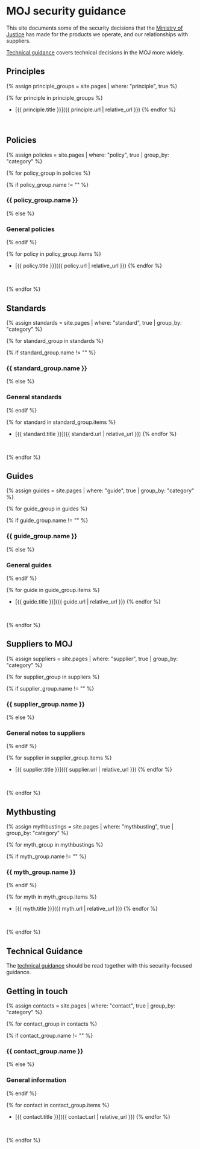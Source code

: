 # MOJ security  guidance

This site documents some of the security decisions that the
[Ministry of Justice](https://www.gov.uk/government/organisations/ministry-of-justice)
has made for the products we operate, and our relationships with suppliers.

[Technical guidance](https://ministryofjustice.github.io/technical-guidance/) covers technical decisions in the MOJ more widely.

## Principles

{% assign principle_groups = site.pages
  | where: "principle", true %}

{% for principle in principle_groups %}
- [{{ principle.title }}]({{ principle.url | relative_url }})
{% endfor %}

&nbsp;

## Policies

{% assign policies = site.pages
  | where: "policy", true
  | group_by: "category" %}

{% for policy_group in policies %}

{% if policy_group.name != "" %}
### {{ policy_group.name }}
{% else %}
### General policies
{% endif %}

{% for policy in policy_group.items %}
- [{{ policy.title }}]({{ policy.url | relative_url }})
{% endfor %}

&nbsp;

{% endfor %}

## Standards

{% assign standards = site.pages
  | where: "standard", true
  | group_by: "category" %}

{% for standard_group in standards %}

{% if standard_group.name != "" %}
### {{ standard_group.name }}
{% else %}
### General standards
{% endif %}

{% for standard in standard_group.items %}
- [{{ standard.title }}]({{ standard.url | relative_url }})
{% endfor %}

&nbsp;

{% endfor %}

## Guides

{% assign guides = site.pages
  | where: "guide", true
  | group_by: "category" %}

{% for guide_group in guides %}

{% if guide_group.name != "" %}
### {{ guide_group.name }}
{% else %}
### General guides
{% endif %}

{% for guide in guide_group.items %}
- [{{ guide.title }}]({{ guide.url | relative_url }})
{% endfor %}

&nbsp;

{% endfor %}

## Suppliers to MOJ

{% assign suppliers = site.pages
  | where: "supplier", true
  | group_by: "category" %}

{% for supplier_group in suppliers %}

{% if supplier_group.name != "" %}
### {{ supplier_group.name }}
{% else %}
### General notes to suppliers
{% endif %}

{% for supplier in supplier_group.items %}
- [{{ supplier.title }}]({{ supplier.url | relative_url }})
{% endfor %}

&nbsp;

{% endfor %}

## Mythbusting

{% assign mythbustings = site.pages
  | where: "mythbusting", true
  | group_by: "category" %}

{% for myth_group in mythbustings %}

{% if myth_group.name != "" %}
### {{ myth_group.name }}
{% endif %}

{% for myth in myth_group.items %}
- [{{ myth.title }}]({{ myth.url | relative_url }})
{% endfor %}

&nbsp;

{% endfor %}

## Technical Guidance

The [technical guidance](https://ministryofjustice.github.io/technical-guidance/) should be read together with this security-focused guidance.

## Getting in touch

{% assign contacts = site.pages
  | where: "contact", true
  | group_by: "category" %}

{% for contact_group in contacts %}

{% if contact_group.name != "" %}
### {{ contact_group.name }}
{% else %}
### General information
{% endif %}

{% for contact in contact_group.items %}
- [{{ contact.title }}]({{ contact.url | relative_url }})
{% endfor %}

&nbsp;

{% endfor %}
